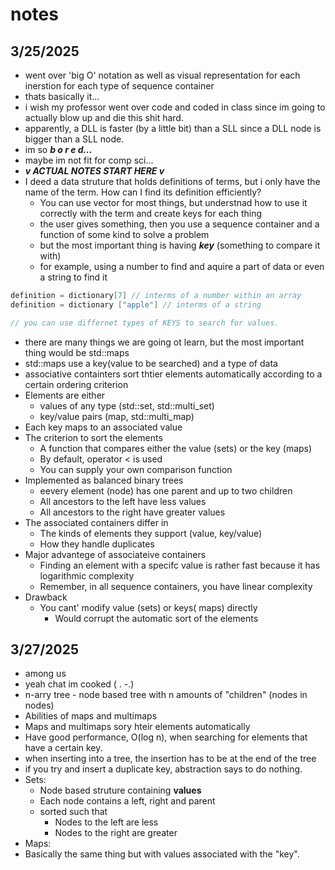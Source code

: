 # notes
## 3/25/2025

* went over 'big O' notation as well as visual representation for each inerstion for each type of sequence container
* thats basically it...
* i wish my professor went over code and coded in class since im going to actually blow up and die this shit hard.
* apparently, a DLL is faster (by a little bit) than a SLL since a DLL node is bigger than a SLL node.
* im so ***b o r e d...***
* maybe im not fit for comp sci...
* ***v ACTUAL NOTES START HERE v***
* I deed a data struture that holds definitions of terms, but i only have the name of the term. How can I find its definition efficiently?
  * You can use vector for most things, but understnad how to use it correctly with the term and create keys for each thing
  * the user gives something, then you use a sequence container and a function of some kind to solve a problem
  * but the most important thing is having  ***key*** (something to compare it with)
  * for example, using a number to find and aquire a part of data or even a string to find it
```c++
definition = dictionary[7] // interms of a number within an array
definition = dictionary ["apple"] // interms of a string

// you can use differnet types of KEYS to search for values.
```
* there are many things we are going ot learn, but the most important thing would be std::maps
* std::maps use a key(value to be searched) and a type of data
* associative containters sort thtier elements automatically according to a certain ordering criterion
* Elements are either
  * values of any type (std::set, std::multi_set)
  * key/value pairs (map, std::multi_map)
* Each key maps to an associated value
* The criterion to sort the elements
  * A function that compares either the value (sets) or the key (maps)
  * By default, operator < is used
  * You can supply your own comparison function
* Implemented as balanced binary trees
  * eevery element (node) has one parent and up to two children
  * All ancestors to the left have less values
  * All ancestors to the right have greater values
* The associated containers differ in
  * The kinds of elements they support (value, key/value)
  * How they handle duplicates
* Major advantege of associateive containers
  * Finding an element with a specifc value is rather fast because it has logarithmic complexity
  * Remember, in all sequence containers, you have linear complexity
* Drawback
  * You cant' modify value (sets) or keys( maps) directly
    * Would corrupt the automatic sort of the elements

## 3/27/2025

* among us
* yeah chat im cooked ( . -.)
* n-arry tree - node based tree with n amounts of "children" (nodes in nodes)
* Abilities of maps and multimaps
* Maps and multimaps sory hteir elements automatically
* Have good performance, O(log n), when searching for elements that have a certain key.
* when inserting into a tree, the insertion has to be at the end of the tree
* if you try and insert a duplicate key, abstraction says to do nothing.
* Sets:
  * Node based struture containing **values**
  * Each node contains a left, right and parent
  * sorted such that
    * Nodes to the left are less
    * Nodes to the right are greater
* Maps:
* Basically the same thing but with values associated with the "key".

